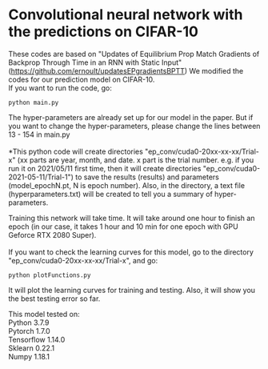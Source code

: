 # Convolutional neural network with the predictions on CIFAR-10

These codes are based on "Updates of Equilibrium Prop Match Gradients of Backprop Through Time in an RNN with Static Input" (https://github.com/ernoult/updatesEPgradientsBPTT)
We modified the codes for our prediction model on CIFAR-10.<br/>
If you want to run the code, go:
```
python main.py 
```
The hyper-parameters are already set up for our model in the paper. But if you want to change the hyper-parameters, please change the lines between 13 - 154 in main.py <br/> <br/>
*This python code will create directories "ep_conv/cuda0-20xx-xx-xx/Trial-x" (xx parts are year, month, and date. x part is the trial number. e.g. if you run it on 2021/05/11 first time, then it will create directories "ep_conv/cuda0-2021-05-11/Trial-1") to save the results (results) and parameters (model_epochN.pt, N is epoch number). Also, in the directory, a text file (hyperparameters.txt) will be created to tell you a summary of hyper-parameters.<br/> 

Training this network will take time. It will take around one hour to finish an epoch (in our case, it takes 1 hour and 10 min for one epoch with GPU Geforce RTX 2080 Super).<br/><br/>
If you want to check the learning curves for this model, go to the directory "ep_conv/cuda0-20xx-xx-xx/Trial-x", and go:

```
python plotFunctions.py
```
It will plot the learning curves for training and testing. Also, it will show you the best testing error so far. <br/>

This model tested on: <br/>
Python 3.7.9 <br/>
Pytorch 1.7.0 <br/>
Tensorflow 1.14.0 <br/>
Sklearn 0.22.1 <br/>
Numpy 1.18.1 <br/>
